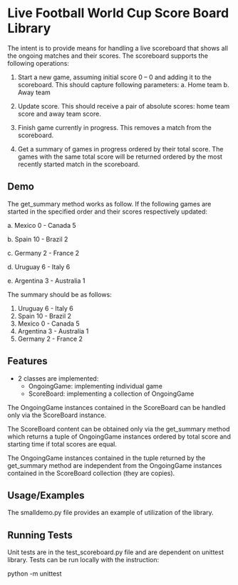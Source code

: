 
# Live Football World Cup Score Board Library

The intent is to provide means for handling a live scoreboard that shows all the ongoing matches and their scores.
The scoreboard supports the following operations:
1. Start a new game, assuming initial score 0 – 0 and adding it to the scoreboard.
This should capture following parameters:
a. Home team
b. Away team

2. Update score. This should receive a pair of absolute scores: home team score and away
team score.

3. Finish game currently in progress. This removes a match from the scoreboard.

4. Get a summary of games in progress ordered by their total score. The games with the same total score will be returned ordered by the most recently started match in the scoreboard.


## Demo


The get_summary method works as follow. If the following games are started in the specified order and their scores respectively updated:

a. Mexico 0 - Canada 5

b. Spain 10 - Brazil 2

c. Germany 2 - France 2

d. Uruguay 6 - Italy 6

e. Argentina 3 - Australia 1



The summary should be as follows:
1. Uruguay 6 - Italy 6
2. Spain 10 - Brazil 2
3. Mexico 0 - Canada 5
4. Argentina 3 - Australia 1
5. Germany 2 - France 2


## Features

- 2 classes are implemented:
    - OngoingGame: implementing individual game
    - ScoreBoard: implementing a collection of OngoingGame

The OngoingGame instances contained in the ScoreBoard can be handled only via the ScoreBoard instance.

The ScoreBoard content can be obtained only via the get_summary method which returns a tuple of OngoingGame instances ordered by total score and starting time if total scores are equal.

The OngoingGame instances contained in the tuple returned by the get_summary method are independent from the OngoingGame instances contained in the ScoreBoard collection (they are copies).


## Usage/Examples

The smalldemo.py file provides an example of utilization of the library.


## Running Tests

Unit tests are in the test_scoreboard.py file and are dependent on unittest library.
Tests can be run locally with the instruction:

  python -m unittest


